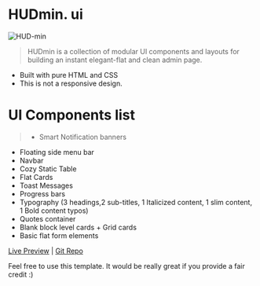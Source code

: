 # HUDmin. ui

![HUD-min](https://i.imgur.com/GCDU6DG.jpg)

> HUDmin is a collection of modular UI components and layouts for building an instant elegant-flat and clean admin page. 

  - Built with pure HTML and CSS
  - This is not a responsive design.

# UI Components list

> - Smart Notification banners
- Floating side menu bar
- Navbar
- Cozy Static Table
- Flat Cards
- Toast Messages
- Progress bars
- Typography (3 headings,2 sub-titles, 1 Italicized content, 1 slim content, 1 Bold content typos)
- Quotes container
- Blank block level cards + Grid cards
- Basic flat form elements


[Live Preview](https://levelupvr.herokuapp.com/)  |  [Git Repo](https://github.com/RaghavVenkat/min-ui)

Feel free to use this template. It would be really great if you provide a fair credit :)
